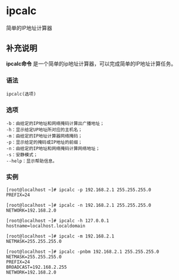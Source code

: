 ipcalc
===

简单的IP地址计算器

## 补充说明

**ipcalc命令** 是一个简单的ip地址计算器，可以完成简单的IP地址计算任务。

###  语法

```shell
ipcalc(选项)
```

###  选项

```shell
-b：由给定的IP地址和网络掩码计算出广播地址；
-h：显示给定UP地址所对应的主机名；
-m：由给定的IP地址计算器网络掩码；
-p：显示给定的掩码或IP地址的前缀；
-n：由给定的IP地址和网络掩码计算网络地址；
-s：安静模式；
--help：显示帮助信息。
```

###  实例

```shell
[root@localhost ~]# ipcalc -p 192.168.2.1 255.255.255.0
PREFIX=24

[root@localhost ~]# ipcalc -n 192.168.2.1 255.255.255.0
NETWORK=192.168.2.0

[root@localhost ~]# ipcalc -h 127.0.0.1
hostname=localhost.localdomain

[root@localhost ~]# ipcalc -m 192.168.2.1
NETMASK=255.255.255.0

[root@localhost ~]# ipcalc -pnbm 192.168.2.1 255.255.255.0
NETMASK=255.255.255.0
PREFIX=24
BROADCAST=192.168.2.255
NETWORK=192.168.2.0
```


